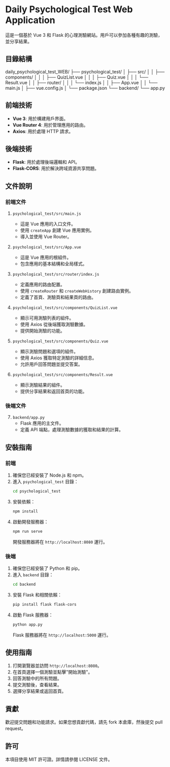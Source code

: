# Daily Psychological Test Web Application

這是一個基於 Vue 3 和 Flask 的心理測驗網站。用戶可以參加各種有趣的測驗，並分享結果。

## 目錄結構
daily_psychological_test_WEB/
├── psychological_test/
│ ├── src/
│ │ ├── components/
│ │ │ ├── QuizList.vue
│ │ │ ├── Quiz.vue
│ │ │ └── Result.vue
│ │ ├── router/
│ │ │ └── index.js
│ │ ├── App.vue
│ │ └── main.js
│ ├── vue.config.js
│ └── package.json
└── backend/
└── app.py

## 前端技術

- **Vue 3**: 用於構建用戶界面。
- **Vue Router 4**: 用於管理應用的路由。
- **Axios**: 用於處理 HTTP 請求。

## 後端技術

- **Flask**: 用於處理後端邏輯和 API。
- **Flask-CORS**: 用於解決跨域資源共享問題。

## 文件說明

### 前端文件

1. `psychological_test/src/main.js`
   - 這是 Vue 應用的入口文件。
   - 使用 `createApp` 創建 Vue 應用實例。
   - 導入並使用 Vue Router。

2. `psychological_test/src/App.vue`
   - 這是 Vue 應用的根組件。
   - 包含應用的基本結構和全局樣式。

3. `psychological_test/src/router/index.js`
   - 定義應用的路由配置。
   - 使用 `createRouter` 和 `createWebHistory` 創建路由實例。
   - 定義了首頁、測驗頁和結果頁的路由。

4. `psychological_test/src/components/QuizList.vue`
   - 顯示可用測驗列表的組件。
   - 使用 Axios 從後端獲取測驗數據。
   - 提供開始測驗的功能。

5. `psychological_test/src/components/Quiz.vue`
   - 顯示測驗問題和選項的組件。
   - 使用 Axios 獲取特定測驗的詳細信息。
   - 允許用戶回答問題並提交答案。

6. `psychological_test/src/components/Result.vue`
   - 顯示測驗結果的組件。
   - 提供分享結果和返回首頁的功能。

### 後端文件

7. `backend/app.py`
   - Flask 應用的主文件。
   - 定義 API 端點，處理測驗數據的獲取和結果的計算。

## 安裝指南

### 前端

1. 確保您已經安裝了 Node.js 和 npm。
2. 進入 `psychological_test` 目錄：
   ```bash
   cd psychological_test
   ```
3. 安裝依賴：
   ```bash
   npm install
   ```
4. 啟動開發服務器：
   ```bash
   npm run serve
   ```
   開發服務器將在 `http://localhost:8080` 運行。

### 後端

1. 確保您已經安裝了 Python 和 pip。
2. 進入 `backend` 目錄：
   ```bash
   cd backend
   ```
3. 安裝 Flask 和相關依賴：
   ```bash
   pip install flask flask-cors
   ```
4. 啟動 Flask 服務器：
   ```bash
   python app.py
   ```
   Flask 服務器將在 `http://localhost:5000` 運行。

## 使用指南

1. 打開瀏覽器並訪問 `http://localhost:8080`。
2. 在首頁選擇一個測驗並點擊"開始測驗"。
3. 回答測驗中的所有問題。
4. 提交測驗後，查看結果。
5. 選擇分享結果或返回首頁。

## 貢獻

歡迎提交問題和功能請求。如果您想貢獻代碼，請先 fork 本倉庫，然後提交 pull request。

## 許可

本項目使用 MIT 許可證。詳情請參閱 LICENSE 文件。